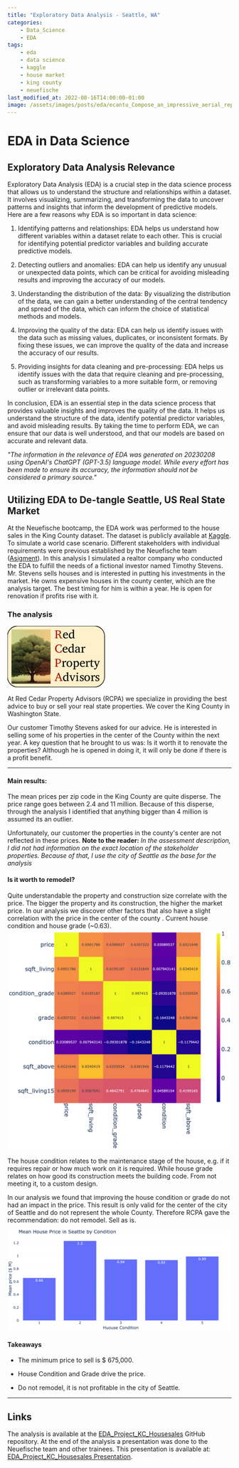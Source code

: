 ```yaml
---
title: "Exploratory Data Analysis - Seattle, WA" 
categories: 
    - Data_Science
    - EDA
tags: 
    - eda 
    - data science
    - kaggle
    - house market
    - king county
    - neuefische
last_modified_at: 2022-08-16T14:00:00-01:00
image: /assets/images/posts/eda/ecantu_Compose_an_impressive_aerial_representation_of_King_Coun_42b67d7e-5593-4921-a3a8-30cc99f48cc2.png
---
```


# EDA in Data Science

## Exploratory Data Analysis Relevance

Exploratory Data Analysis (EDA) is a crucial step in the data science process that allows us to understand the structure and relationships within a dataset. It involves visualizing, summarizing, and transforming the data to uncover patterns and insights that inform the development of predictive models. Here are a few reasons why EDA is so important in data science:

1. Identifying patterns and relationships: EDA helps us understand how different variables within a dataset relate to each other. This is crucial for identifying potential predictor variables and building accurate predictive models.

2. Detecting outliers and anomalies: EDA can help us identify any unusual or unexpected data points, which can be critical for avoiding misleading results and improving the accuracy of our models.

3. Understanding the distribution of the data: By visualizing the distribution of the data, we can gain a better understanding of the central tendency and spread of the data, which can inform the choice of statistical methods and models.

4. Improving the quality of the data: EDA can help us identify issues with the data such as missing values, duplicates, or inconsistent formats. By fixing these issues, we can improve the quality of the data and increase the accuracy of our results.

5. Providing insights for data cleaning and pre-processing: EDA helps us identify issues with the data that require cleaning and pre-processing, such as transforming variables to a more suitable form, or removing outlier or irrelevant data points.

In conclusion, EDA is an essential step in the data science process that provides valuable insights and improves the quality of the data. It helps us understand the structure of the data, identify potential predictor variables, and avoid misleading results. By taking the time to perform EDA, we can ensure that our data is well understood, and that our models are based on accurate and relevant data.

*"The information in the relevance of EDA was generated on 20230208 using OpenAI's ChatGPT (GPT-3.5) language model. While every effort has been made to ensure its accuracy, the information should not be considered a primary source."*

## Utilizing EDA to De-tangle Seattle, US Real State Market

At the Neuefische bootcamp, the EDA work was performed to the house sales in the King County dataset. The dataset is publicly available at [Kaggle](https://www.kaggle.com/datasets/harlfoxem/housesalesprediction). To simulate a world case scenario. Different stakeholders with individual requirements were previous established by the Neuefische team ([Asigment](https://github.com/erickCantu/EDA_Project_KC_Housesales/blob/main/assignment.md)). In this analysis I simulated a realtor company who conducted the EDA to fulfill the needs of a fictional investor named Timothy Stevens. Mr. Stevens sells houses and is interested in putting his investments in the market. He owns expensive houses in the county center, which are the analysis target. The best timing for him is within a year. He is open for renovation if profits rise with it. 

### The analysis

![image](/assets/images/posts/eda/rcpa.png)



At Red Cedar Property Advisors (RCPA) we specialize in providing the best advice to buy or sell your real state properties.  We cover the King County in Washington State.

Our customer Timothy Stevens asked for our advice. He is interested in selling some of his properties in the center of the County within the next year. A key question that he brought to us was: Is it worth it to renovate the properties? Although he is opened in doing it, it will only be done if there is a profit benefit.

---

#### Main results:

The mean prices per zip code in the King County are quite disperse.  The price range goes between 2.4 and 11 million.  Because of this disperse, through the analysis I identified that anything bigger than 4 million is assumed its an outlier. 

Unfortunately, our customer the properties in the county's center are not reflected in these prices.  **Note to the reader:**  *In the assessment description, I did not had information on the exact location of the stakeholder properties. Because of that, I use the city of Seattle as the base for the analysis*



#### Is it worth to remodel?

Quite understandable the property and construction size correlate with the price. The bigger the property and its construction, the higher the market price. In our analysis we discover other factors that also have a slight correlation with the price in the center of the county . Current house condition and house grade (~0.63).  
![image](/assets/images/posts/eda/houses_seattle_75_corr.png)


The house condition relates to the maintenance stage of the house, e.g. if it requires repair or how much work on it is required. While house grade relates on how good its construction meets the building code. From not meeting  it, to a custom design. 

In our analysis we found that improving the house condition or grade do not had an impact in the price. This result is only valid for the center of the city of Seattle and do not represent the whole County. Therefore  RCPA gave the recommendation: do not remodel. Sell as is. 

![image](/assets/images/posts/eda/houses_seattle_condition_mean_price.png)



#### Takeaways

- The minimum price to sell is $ 675,000.

- House Condition and Grade drive the price. 

- Do not remodel, it is not profitable in the city of Seattle.

---

## Links

The analysis is available at the [EDA_Project_KC_Housesales](https://github.com/erickCantu/EDA_Project_KC_Housesales) GitHub repository.  At the end of the analysis a presentation was done to the Neuefische team and other trainees. This presentation is available at: [EDA_Project_KC_Housesales Presentation](https://github.com/erickCantu/EDA_Project_KC_Housesales/blob/project/eda_Seattle_City_Center_Housing_Market.pdf).
